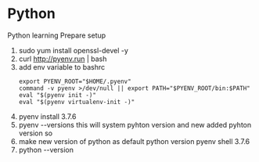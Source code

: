 # Python
Python learning
Prepare setup
1) sudo yum install openssl-devel -y
2) curl http://pyenv.run | bash
3) add env variable to bashrc
    ```
    export PYENV_ROOT="$HOME/.pyenv"
    command -v pyenv >/dev/null || export PATH="$PYENV_ROOT/bin:$PATH"
    eval "$(pyenv init -)"
    eval "$(pyenv virtualenv-init -)"
    ```
4) pyenv install 3.7.6
5) pyenv --versions
   this will system pyhton version and new added pyhton version
   so 
6) make new version of python as default python version
   pyenv shell 3.7.6
7) python --version
